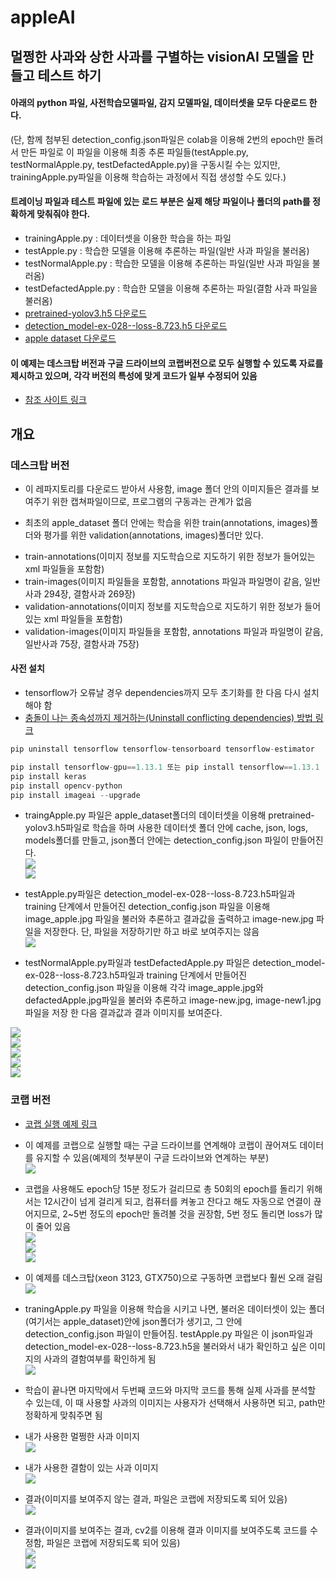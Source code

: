 # appleAI

## 멀쩡한 사과와 상한 사과를 구별하는 visionAI 모델을 만들고 테스트 하기  

#### 아래의 python 파일, 사전학습모델파일, 감지 모델파일, 데이터셋을 모두 다운로드 한다.  
(단, 함께 첨부된 detection_config.json파일은 colab을 이용해 2번의 epoch만 돌려서 만든 파일로 이 파일을 이용해 최종 추론 파일들(testApple.py, testNormalApple.py, testDefactedApple.py)을 구동시킬 수는 있지만, trainingApple.py파일을 이용해 학습하는 과정에서 직접 생성할 수도 있다.)  

#### 트레이닝 파일과 테스트 파일에 있는 로드 부분은 실제 해당 파일이나 폴더의 path를 정확하게 맞춰줘야 한다.  
- trainingApple.py : 데이터셋을 이용한 학습을 하는 파일  
- testApple.py : 학습한 모델을 이용해 추론하는 파일(일반 사과 파일을 불러옴)   
- testNormalApple.py : 학습한 모델을 이용해 추론하는 파일(일반 사과 파일을 불러옴)  
- testDefactedApple.py : 학습한 모델을 이용해 추론하는 파일(결함 사과 파일을 불러옴)  
- [pretrained-yolov3.h5 다운로드](https://drive.google.com/file/d/1G7WNC9is3J-qcp16lNap4PzT_bubdadp/view?usp=sharing)  
- [detection_model-ex-028--loss-8.723.h5 다운로드](https://drive.google.com/file/d/1rDqf4I94dVMcUnlZVytutMAd1SfPrkH5/view?usp=sharing)  
- [apple dataset 다운로드](https://drive.google.com/file/d/1eNgPrxJxu_s-79OIVgSgv_VifQ9YZeEd/view?usp=sharing)  

#### 이 예제는 데스크탑 버전과 구글 드라이브의 코랩버전으로 모두 실행할 수 있도록 자료를 제시하고 있으며, 각각 버전의 특성에 맞게 코드가 일부 수정되어 있음  

* [참조 사이트 링크](https://medium.com/deepquestai/ai-in-agriculture-detecting-defects-in-apples-b246799b329c)  


## 개요
### 데스크탑 버전  
* 이 레파지토리를 다운로드 받아서 사용함, image 폴더 안의 이미지들은 결과를 보여주기 위한 캡쳐파일이므로, 프로그램의 구동과는 관계가 없음  

* 최초의 apple_dataset 폴더 안에는 학습을 위한 train(annotations, images)폴더와 평가를 위한 validation(annotations, images)폴더만 있다.  
 - train-annotations(이미지 정보를 지도학습으로 지도하기 위한 정보가 들어있는 xml 파일들을 포함함)  
 - train-images(이미지 파일들을 포함함, annotations 파일과 파일명이 같음, 일반사과 294장, 결함사과 269장)  
 - validation-annotations(이미지 정보를 지도학습으로 지도하기 위한 정보가 들어있는 xml 파일들을 포함함)  
 - validation-images(이미지 파일들을 포함함, annotations 파일과 파일명이 같음, 일반사과 75장, 결함사과 75장)  

#### 사전 설치  
- tensorflow가 오류날 경우 dependencies까지 모두 초기화를 한 다음 다시 설치해야 함  
- [충돌이 나는 종속성까지 제거하는(Uninstall conflicting dependencies) 방법 링크](https://stackoverflow.com/questions/58547571/tensorflow-dependencies-tensorflow-1-15-0-has-requirement-tensorboard1-16-0)  
```python  
pip uninstall tensorflow tensorflow-tensorboard tensorflow-estimator  
```  

```python  
pip install tensorflow-gpu==1.13.1 또는 pip install tensorflow==1.13.1   
pip install keras  
pip install opencv-python  
pip install imageai --upgrade  
```

* traingApple.py 파일은 apple_dataset폴더의 데이터셋을 이용해 pretrained-yolov3.h5파일로 학습을 하며 사용한 데이터셋 폴더 안에 cache, json, logs, models폴더를 만들고, json폴더 안에는 detection_config.json 파일이 만들어진다.  
![](https://github.com/mtinet/appleAI/blob/master/images/folder1.png?raw=true)  
![](https://github.com/mtinet/appleAI/blob/master/images/folder2.png?raw=true)  

* testApple.py파일은 detection_model-ex-028--loss-8.723.h5파일과 training 단계에서 만들어진 detection_config.json 파일을 이용해 image_apple.jpg 파일을 불러와 추론하고 결과값을 출력하고 image-new.jpg 파일을 저장한다. 단, 파일을 저장하기만 하고 바로 보여주지는 않음  
![](https://github.com/mtinet/appleAI/blob/master/images/resultDesktop.png?raw=true)  

* testNormalApple.py파일과 testDefactedApple.py 파일은 detection_model-ex-028--loss-8.723.h5파일과 training 단계에서 만들어진 detection_config.json 파일을 이용해 각각 image_apple.jpg와 defactedApple.jpg파일을 불러와 추론하고 image-new.jpg, image-new1.jpg 파일을 저장 한 다음 결과값과 결과 이미지를 보여준다.  

![](https://github.com/mtinet/appleAI/blob/master/images/resultDesktop1.png?raw=true)  
![](https://github.com/mtinet/appleAI/blob/master/images/resultDesktop2.png?raw=true)  
![](https://github.com/mtinet/appleAI/blob/master/images/resultDesktop3.png?raw=true)  
![](https://github.com/mtinet/appleAI/blob/master/images/resultDesktop4.png?raw=true)  
![](https://github.com/mtinet/appleAI/blob/master/images/resultDesktop5.png?raw=true)  


### 코랩 버전  
* [코랩 실행 예제 링크](https://colab.research.google.com/drive/1vfISFuOlMtpS06XdkuUFr81w5EtCBfoO)  

* 이 예제를 코랩으로 실행할 때는 구글 드라이브를 연계해야 코랩이 끊어져도 데이터를 유지할 수 있음(예제의 첫부분이 구글 드라이브와 연계하는 부분)  
![](https://github.com/mtinet/appleAI/blob/master/images/connectGDrive.png?raw=true)  

* 코랩을 사용해도 epoch당 15분 정도가 걸리므로 총 50회의 epoch를 돌리기 위해서는 12시간이 넘게 걸리게 되고, 컴퓨터를 켜놓고 잔다고 해도 자동으로 연결이 끊어지므로, 2~5번 정도의 epoch만 돌려볼 것을 권장함, 5번 정도 돌리면 loss가 많이 줄어 있음   
![](https://github.com/mtinet/appleAI/blob/master/images/colab1.png?raw=true)  
![](https://github.com/mtinet/appleAI/blob/master/images/colab2.png?raw=true)  
![](https://github.com/mtinet/appleAI/blob/master/images/colab3.png?raw=true)  

* 이 예제를 데스크탑(xeon 3123, GTX750)으로 구동하면 코랩보다 훨씬 오래 걸림  
![](https://github.com/mtinet/appleAI/blob/master/images/desktop.png?raw=true)  

* traningApple.py 파일을 이용해 학습을 시키고 나면, 불러온 데이터셋이 있는 폴더(여기서는 apple_dataset)안에 json폴더가 생기고, 그 안에 detection_config.json 파일이 만들어짐. testApple.py 파일은 이 json파일과 detection_model-ex-028--loss-8.723.h5을 불러와서 내가 확인하고 싶은 이미지의 사과의 결함여부를 확인하게 됨  
![](https://github.com/mtinet/appleAI/blob/master/images/json.png?raw=true)  

* 학습이 끝나면 마지막에서 두번째 코드와 마지막 코드를 통해 실제 사과를 분석할 수 있는데, 이 때 사용할 사과의 이미지는 사용자가 선택해서 사용하면 되고, path만 정확하게 맞춰주면 됨  

* 내가 사용한 멀쩡한 사과 이미지  
![](https://github.com/mtinet/appleAI/blob/master/images/image_apple.jpg?raw=true)  

* 내가 사용한 결함이 있는 사과 이미지  
![](https://github.com/mtinet/appleAI/blob/master/images/defactedApple.jpg?raw=true)  

* 결과(이미지를 보여주지 않는 결과, 파일은 코랩에 저장되도록 되어 있음)  
![](https://github.com/mtinet/appleAI/blob/master/images/result.png?raw=true)  

* 결과(이미지를 보여주는 결과, cv2를 이용해 결과 이미지를 보여주도록 코드를 수정함, 파일은 코랩에 저장되도록 되어 있음)  
![](https://github.com/mtinet/appleAI/blob/master/images/result1.png?raw=true)  
![](https://github.com/mtinet/appleAI/blob/master/images/result2.png?raw=true)  

